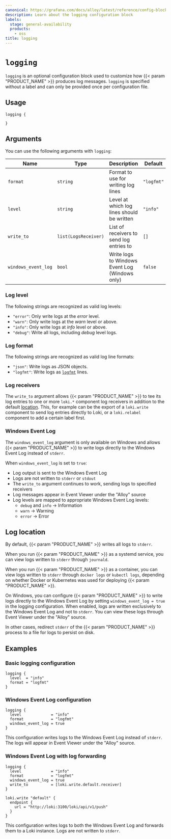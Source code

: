 ```yaml
---
canonical: https://grafana.com/docs/alloy/latest/reference/config-blocks/logging/
description: Learn about the logging configuration block
labels:
  stage: general-availability
  products:
    - oss
title: logging
---
```


# `logging`

`logging` is an optional configuration block used to customize how {{< param "PRODUCT_NAME" >}} produces log messages.
`logging` is specified without a label and can only be provided once per configuration file.

## Usage

```alloy
logging {

}
```

## Arguments

You can use the following arguments with `logging`:

| Name                | Type                 | Description                                | Default    | Required |
| ------------------- | -------------------- | ------------------------------------------ | ---------- | -------- |
| `format`            | `string`             | Format to use for writing log lines        | `"logfmt"` | no       |
| `level`             | `string`             | Level at which log lines should be written | `"info"`   | no       |
| `write_to`          | `list(LogsReceiver)` | List of receivers to send log entries to   | `[]`       | no       |
| `windows_event_log` | `bool`               | Write logs to Windows Event Log (Windows only) | `false`    | no       |

### Log level

The following strings are recognized as valid log levels:

* `"error"`: Only write logs at the _error_ level.
* `"warn"`: Only write logs at the _warn_ level or above.
* `"info"`: Only write logs at _info_ level or above.
* `"debug"`: Write all logs, including _debug_ level logs.

### Log format

The following strings are recognized as valid log line formats:

* `"json"`: Write logs as JSON objects.
* `"logfmt"`: Write logs as [`logfmt`][logfmt] lines.

### Log receivers

The `write_to` argument allows {{< param "PRODUCT_NAME" >}} to tee its log entries to one or more `loki.*` component log receivers in addition to the default [location][].
This, for example can be the export of a `loki.write` component to send log entries directly to Loki, or a `loki.relabel` component to add a certain label first.

### Windows Event Log

The `windows_event_log` argument is only available on Windows and allows {{< param "PRODUCT_NAME" >}} to write logs directly to the Windows Event Log instead of `stderr`.

When `windows_event_log` is set to `true`:
- Log output is sent to the Windows Event Log
- Logs are not written to `stderr` or `stdout`
- The `write_to` argument continues to work, sending logs to specified receivers
- Log messages appear in Event Viewer under the "Alloy" source
- Log levels are mapped to appropriate Windows Event Log levels:
  - `debug` and `info` → Information
  - `warn` → Warning  
  - `error` → Error

## Log location

By default, {{< param "PRODUCT_NAME" >}} writes all logs to `stderr`.

When you run {{< param "PRODUCT_NAME" >}} as a systemd service, you can view logs written to `stderr` through `journald`.

When you run {{< param "PRODUCT_NAME" >}} as a container, you can view logs written to `stderr` through `docker logs` or `kubectl logs`, depending on whether Docker or Kubernetes was used for deploying {{< param "PRODUCT_NAME" >}}.

On Windows, you can configure {{< param "PRODUCT_NAME" >}} to write logs directly to the Windows Event Log by setting `windows_event_log = true` in the logging configuration. When enabled, logs are written exclusively to the Windows Event Log and not to `stderr`. You can view these logs through Event Viewer under the "Alloy" source.

In other cases, redirect `stderr` of the {{< param "PRODUCT_NAME" >}} process to a file for logs to persist on disk.

## Examples

### Basic logging configuration

```alloy
logging {
  level  = "info"
  format = "logfmt"
}
```

### Windows Event Log configuration

```alloy
logging {
  level             = "info"
  format            = "logfmt"
  windows_event_log = true
}
```

This configuration writes logs to the Windows Event Log instead of `stderr`. The logs will appear in Event Viewer under the "Alloy" source.

### Windows Event Log with log forwarding

```alloy
logging {
  level             = "info"
  format            = "logfmt"
  windows_event_log = true
  write_to          = [loki.write.default.receiver]
}

loki.write "default" {
  endpoint {
    url = "http://loki:3100/loki/api/v1/push"
  }
}
```

This configuration writes logs to both the Windows Event Log and forwards them to a Loki instance. Logs are not written to `stderr`.

[logfmt]: https://brandur.org/logfmt
[location]: #log-location
